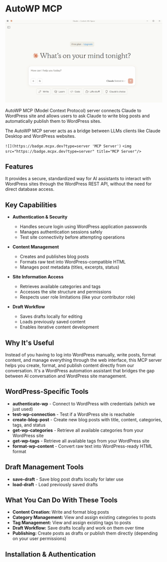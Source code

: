 # AutoWP MCP

![AutoWP MCP Login Prompt Example](screenshots/login_prompt-example.gif)

AutoWP MCP (Model Context Protocol) server connects Claude to WordPress site and allows users to ask Claude to write blog posts and automatically publish them to WordPress sites.

The AutoWP MCP server acts as a bridge between LLMs clients like Claude Desktop and WordPress websites.

`![](https://badge.mcpx.dev?type=server 'MCP Server')`
`<img src="https://badge.mcpx.dev?type=server" title="MCP Server"/>`

## Features

It provides a secure, standardized way for AI assistants to interact with WordPress sites through the WordPress REST API, without the need for direct database access.

## Key Capabilities

- **Authentication & Security**
  - Handles secure login using WordPress application passwords
  - Manages authentication sessions safely
  - Test site connectivity before attempting operations

- **Content Management**
  - Creates and publishes blog posts
  - Formats raw text into WordPress-compatible HTML
  - Manages post metadata (titles, excerpts, status)

- **Site Information Access**
  - Retrieves available categories and tags
  - Accesses the site structure and permissions
  - Respects user role limitations (like your contributor role)

- **Draft Workflow**
  - Saves drafts locally for editing
  - Loads previously saved content
  - Enables iterative content development

## Why It's Useful

Instead of you having to log into WordPress manually, write posts, format content, and manage everything through the web interface, this MCP server helps you create, format, and publish content directly from our conversation. It's a WordPress automation assistant that bridges the gap between AI conversation and WordPress site management.

## WordPress-Specific Tools

- **authenticate-wp** - Connect to WordPress with credentials (which we just used)
- **test-wp-connection** - Test if a WordPress site is reachable
- **create-blog-post** - Create new blog posts with title, content, categories, tags, and status
- **get-wp-categories** - Retrieve all available categories from your WordPress site
- **get-wp-tags** - Retrieve all available tags from your WordPress site
- **format-wp-content** - Convert raw text into WordPress-ready HTML format

## Draft Management Tools

- **save-draft** - Save blog post drafts locally for later use
- **load-draft** - Load previously saved drafts

## What You Can Do With These Tools

- **Content Creation:** Write and format blog posts
- **Category Management:** View and assign existing categories to posts
- **Tag Management:** View and assign existing tags to posts
- **Draft Workflow:** Save drafts locally and work on them over time
- **Publishing:** Create posts as drafts or publish them directly (depending on your user permissions)

## Installation & Authentication
